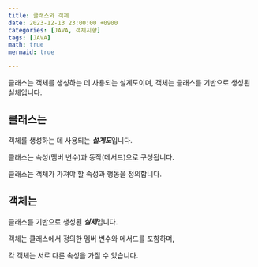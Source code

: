 ```yaml
---
title: 클래스와 객체
date: 2023-12-13 23:00:00 +0900
categories: [JAVA, 객체지향]
tags: [JAVA]
math: true
mermaid: true

---
```


클래스는 객체를 생성하는 데 사용되는 설계도이며, 객체는 클래스를 기반으로 생성된 실체입니다.

## **클래스는**

객체를 생성하는 데 사용되는 ***설계도***입니다. 

클래스는 속성(멤버 변수)과 동작(메서드)으로 구성됩니다. 

 클래스는 객체가 가져야 할 속성과 행동을 정의합니다.

## **객체는**

클래스를 기반으로 생성된 ***실체***입니다. 

객체는 클래스에서 정의한 멤버 변수와 메서드를 포함하며, 

각 객체는 서로 다른 속성을 가질 수 있습니다.